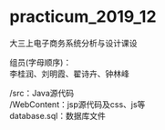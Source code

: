 # practicum_2019_12
大三上电子商务系统分析与设计课设

组员(字母顺序)：  
李桂润、刘明霞、翟诗卉、钟林峰  

/src：Java源代码  
/WebContent：jsp源代码及css、js等  
database.sql：数据库文件
